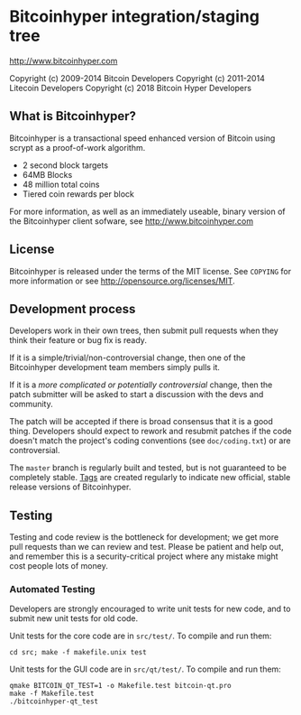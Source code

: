 Bitcoinhyper integration/staging tree
================================

http://www.bitcoinhyper.com

Copyright (c) 2009-2014 Bitcoin Developers
Copyright (c) 2011-2014 Litecoin Developers
Copyright (c) 2018 Bitcoin Hyper Developers

What is Bitcoinhyper?
----------------

Bitcoinhyper is a transactional speed enhanced version of Bitcoin using scrypt as a proof-of-work algorithm.
 - 2 second block targets
 - 64MB Blocks
 - 48 million total coins
 - Tiered coin rewards per block

For more information, as well as an immediately useable, binary version of
the Bitcoinhyper client sofware, see http://www.bitcoinhyper.com

License
-------

Bitcoinhyper is released under the terms of the MIT license. See `COPYING` for more
information or see http://opensource.org/licenses/MIT.

Development process
-------------------

Developers work in their own trees, then submit pull requests when they think
their feature or bug fix is ready.

If it is a simple/trivial/non-controversial change, then one of the Bitcoinhyper
development team members simply pulls it.

If it is a *more complicated or potentially controversial* change, then the patch
submitter will be asked to start a discussion with the devs and community.

The patch will be accepted if there is broad consensus that it is a good thing.
Developers should expect to rework and resubmit patches if the code doesn't
match the project's coding conventions (see `doc/coding.txt`) or are
controversial.

The `master` branch is regularly built and tested, but is not guaranteed to be
completely stable. [Tags](https://github.com/bitcoinhyper-project/bitcoinhyper/tags) are created
regularly to indicate new official, stable release versions of Bitcoinhyper.

Testing
-------

Testing and code review is the bottleneck for development; we get more pull
requests than we can review and test. Please be patient and help out, and
remember this is a security-critical project where any mistake might cost people
lots of money.

### Automated Testing

Developers are strongly encouraged to write unit tests for new code, and to
submit new unit tests for old code.

Unit tests for the core code are in `src/test/`. To compile and run them:

    cd src; make -f makefile.unix test

Unit tests for the GUI code are in `src/qt/test/`. To compile and run them:

    qmake BITCOIN_QT_TEST=1 -o Makefile.test bitcoin-qt.pro
    make -f Makefile.test
    ./bitcoinhyper-qt_test

